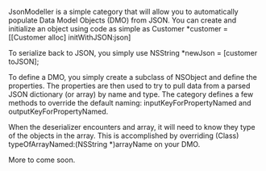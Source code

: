 JsonModeller is a simple category that will allow you to automatically populate Data Model Objects (DMO) from JSON.  You can create and initialize 
an object using code as simple as Customer *customer = [[Customer alloc] initWithJSON:json]

To serialize back to JSON, you simply use NSString *newJson = [customer toJSON];

To define a DMO, you simply create a subclass of NSObject and define the properties.  The properties are then used to try to pull data from a parsed JSON dictionary (or array) by name and type.  The category defines a few methods to override the default naming: inputKeyForPropertyNamed and outputKeyForPropertyNamed.

When the deserializer encounters and array, it will need to know they type of the objects in the array.  This is accomplished by overriding (Class) typeOfArrayNamed:(NSString *)arrayName on your DMO.

More to come soon.

